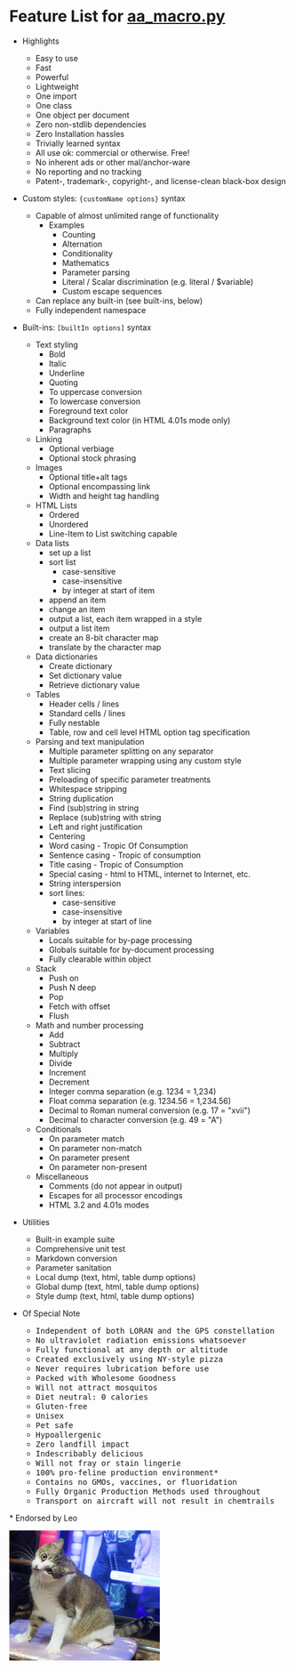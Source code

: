 # Feature List for [aa_macro.py](aa_macro.py)

* Highlights
  * Easy to use
  * Fast
  * Powerful
  * Lightweight
  * One import
  * One class
  * One object per document
  * Zero non-stdlib dependencies
  * Zero Installation hassles
  * Trivially learned syntax
  * All use ok: commercial or otherwise. Free!
  * No inherent ads or other mal/anchor-ware
  * No reporting and no tracking
  * Patent-, trademark-, copyright-, and license-clean black-box design

* Custom styles: `{customName options}` syntax
  * Capable of almost unlimited range of functionality
    * Examples
      * Counting
	  * Alternation
	  * Conditionality
	  * Mathematics
	  * Parameter parsing
	  * Literal / Scalar discrimination (e.g. literal / $variable)
	  * Custom escape sequences
  * Can replace any built-in \(see built-ins, below\)
  * Fully independent namespace

* Built-ins: `[builtIn options]` syntax
  * Text styling
    * Bold
	* Italic
	* Underline
	* Quoting
	* To uppercase conversion
	* To lowercase conversion
	* Foreground text color
	* Background text color \(in HTML 4.01s mode only\)
	* Paragraphs
  * Linking
	* Optional verbiage
	* Optional stock phrasing
  * Images
	* Optional title\+alt tags
	* Optional encompassing link
    * Width and height tag handling
  * HTML Lists
    * Ordered
	* Unordered
	* Line-Item to List switching capable
  * Data lists
    * set up a list
    * sort list
      * case-sensitive
      * case-insensitive
      * by integer at start of item
    * append an item
    * change an item
    * output a list, each item wrapped in a style
    * output a list item
    * create an 8-bit character map
    * translate by the character map
  * Data dictionaries
    * Create dictionary
	* Set dictionary value
	* Retrieve dictionary value
  * Tables
    * Header cells / lines
	* Standard cells / lines
	* Fully nestable
    * Table, row and cell level HTML option tag specification
  * Parsing and text manipulation
    * Multiple parameter splitting on any separator
	* Multiple parameter wrapping using any custom style
    * Text slicing
	* Preloading of specific parameter treatments
	* Whitespace stripping
	* String duplication
	* Find (sub)string in string
	* Replace (sub)string with string
	* Left and right justification
	* Centering
	* Word casing - Tropic Of Consumption
	* Sentence casing - Tropic of consumption
	* Title casing - Tropic of Consumption
	* Special casing - html to HTML, internet to Internet, etc.
	* String interspersion
	* sort lines:
      * case-sensitive
      * case-insensitive
      * by integer at start of line
  * Variables
    * Locals suitable for by-page processing
	* Globals suitable for by-document processing
	* Fully clearable within object
  * Stack
    * Push on
	* Push N deep
	* Pop
	* Fetch with offset
	* Flush
  * Math and number processing
    * Add
	* Subtract
	* Multiply
	* Divide
	* Increment
	* Decrement
	* Integer comma separation \(e.g. 1234 = 1,234\)
	* Float comma separation \(e.g. 1234.56 = 1,234.56\)
	* Decimal to Roman numeral conversion \(e.g. 17 = "xvii"\)
	* Decimal to character conversion \(e.g. 49 = "A"\)
  * Conditionals
    * On parameter match
	* On parameter non-match
	* On parameter present
	* On parameter non-present
  * Miscellaneous
    * Comments \(do not appear in output\)
	* Escapes for all processor encodings
	* HTML 3.2 and 4.01s modes

* Utilities
  * Built-in example suite
  * Comprehensive unit test
  * Markdown conversion
  * Parameter sanitation
  * Local dump \(text, html, table dump options\)
  * Global dump \(text, html, table dump options\)
  * Style dump \(text, html, table dump options\)

* Of Special Note
  * <tt>Independent of both LORAN and the GPS constellation</tt>
  * <tt>No ultraviolet radiation emissions whatsoever</tt>
  * <tt>Fully functional at any depth or altitude</tt>
  * <tt>Created exclusively using NY-style pizza</tt>
  * <tt>Never requires lubrication before use</tt>
  * <tt>Packed with Wholesome Goodness</tt>
  * <tt>Will not attract mosquitos</tt>
  * <tt>Diet neutral: 0 calories</tt>
  * <tt>Gluten-free</tt>
  * <tt>Unisex</tt>
  * <tt>Pet safe</tt>
  * <tt>Hypoallergenic</tt>
  * <tt>Zero landfill impact</tt>
  * <tt>Indescribably delicious</tt>
  * <tt>Will not fray or stain lingerie</tt>
  * <tt>100% pro-feline production environment\*</tt>
  * <tt>Contains no GMOs, vaccines, or fluoridation</tt>
  * <tt>Fully Organic Production Methods used throughout</tt>
  * <tt>Transport on aircraft will not result in chemtrails</tt>

\* Endorsed by Leo

![Leo](leo.png)

